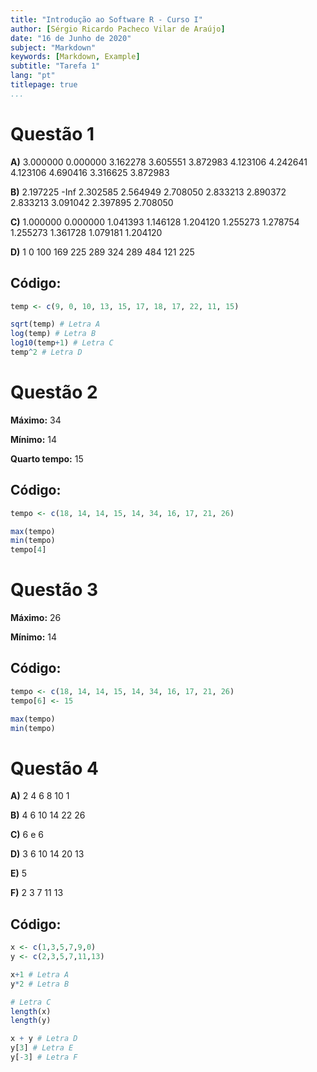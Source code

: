 ```yaml
---
title: "Introdução ao Software R - Curso I"
author: [Sérgio Ricardo Pacheco Vilar de Araújo]
date: "16 de Junho de 2020"
subject: "Markdown"
keywords: [Markdown, Example]
subtitle: "Tarefa 1"
lang: "pt"
titlepage: true
...
```


# Questão 1

__A)__ 3.000000 0.000000 3.162278 3.605551 3.872983 4.123106 4.242641 4.123106 4.690416 3.316625 3.872983

__B)__ 2.197225 -Inf 2.302585 2.564949 2.708050 2.833213 2.890372 2.833213 3.091042 2.397895 2.708050

__C)__ 1.000000 0.000000 1.041393 1.146128 1.204120 1.255273 1.278754 1.255273 1.361728 1.079181 1.204120

__D)__ 1 0 100 169 225 289 324 289 484 121 225


## Código:

```r
temp <- c(9, 0, 10, 13, 15, 17, 18, 17, 22, 11, 15)

sqrt(temp) # Letra A
log(temp) # Letra B
log10(temp+1) # Letra C
temp^2 # Letra D
```

# Questão 2

**Máximo:** 34

**Mínimo:** 14

**Quarto tempo:** 15


## Código:

```r
tempo <- c(18, 14, 14, 15, 14, 34, 16, 17, 21, 26)

max(tempo)
min(tempo)
tempo[4]
```

# Questão 3

**Máximo:** 26

**Mínimo:** 14


## Código:

```r
tempo <- c(18, 14, 14, 15, 14, 34, 16, 17, 21, 26)
tempo[6] <- 15

max(tempo)
min(tempo)
```

# Questão 4

__A)__ 2  4  6  8 10  1

__B)__ 4  6 10 14 22 26

__C)__ 6 e 6

__D)__ 3  6 10 14 20 13

__E)__ 5

__F)__ 2  3  7 11 13


## Código:

```r
x <- c(1,3,5,7,9,0)
y <- c(2,3,5,7,11,13)

x+1 # Letra A
y*2 # Letra B

# Letra C
length(x)
length(y)

x + y # Letra D
y[3] # Letra E
y[-3] # Letra F
```
